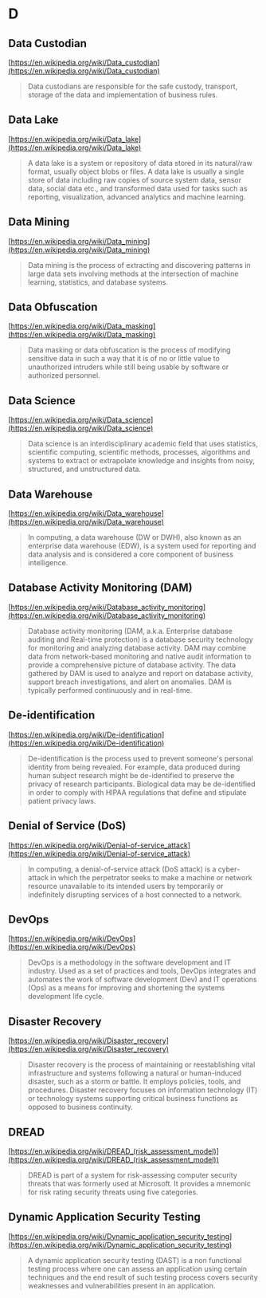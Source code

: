 # D

## Data Custodian

[https://en.wikipedia.org/wiki/Data_custodian](https://en.wikipedia.org/wiki/Data_custodian)

> Data custodians are responsible for the safe custody, transport, storage of the data and implementation of business rules.

## Data Lake

[https://en.wikipedia.org/wiki/Data_lake](https://en.wikipedia.org/wiki/Data_lake)

> A data lake is a system or repository of data stored in its natural/raw format, usually object blobs or files. A data lake is usually a single store of data including raw copies of source system data, sensor data, social data etc., and transformed data used for tasks such as reporting, visualization, advanced analytics and machine learning.

## Data Mining

[https://en.wikipedia.org/wiki/Data_mining](https://en.wikipedia.org/wiki/Data_mining)

> Data mining is the process of extracting and discovering patterns in large data sets involving methods at the intersection of machine learning, statistics, and database systems.

## Data Obfuscation

[https://en.wikipedia.org/wiki/Data_masking](https://en.wikipedia.org/wiki/Data_masking)

> Data masking or data obfuscation is the process of modifying sensitive data in such a way that it is of no or little value to unauthorized intruders while still being usable by software or authorized personnel.

## Data Science

[https://en.wikipedia.org/wiki/Data_science](https://en.wikipedia.org/wiki/Data_science)

> Data science is an interdisciplinary academic field that uses statistics, scientific computing, scientific methods, processes, algorithms and systems to extract or extrapolate knowledge and insights from noisy, structured, and unstructured data.

## Data Warehouse

[https://en.wikipedia.org/wiki/Data_warehouse](https://en.wikipedia.org/wiki/Data_warehouse)

> In computing, a data warehouse (DW or DWH), also known as an enterprise data warehouse (EDW), is a system used for reporting and data analysis and is considered a core component of business intelligence.

## Database Activity Monitoring (DAM)

[https://en.wikipedia.org/wiki/Database_activity_monitoring](https://en.wikipedia.org/wiki/Database_activity_monitoring)

> Database activity monitoring (DAM, a.k.a. Enterprise database auditing and Real-time protection) is a database security technology for monitoring and analyzing database activity. DAM may combine data from network-based monitoring and native audit information to provide a comprehensive picture of database activity. The data gathered by DAM is used to analyze and report on database activity, support breach investigations, and alert on anomalies. DAM is typically performed continuously and in real-time.

## De-identification

[https://en.wikipedia.org/wiki/De-identification](https://en.wikipedia.org/wiki/De-identification)

> De-identification is the process used to prevent someone's personal identity from being revealed. For example, data produced during human subject research might be de-identified to preserve the privacy of research participants. Biological data may be de-identified in order to comply with HIPAA regulations that define and stipulate patient privacy laws.

## Denial of Service (DoS)

[https://en.wikipedia.org/wiki/Denial-of-service_attack](https://en.wikipedia.org/wiki/Denial-of-service_attack)

> In computing, a denial-of-service attack (DoS attack) is a cyber-attack in which the perpetrator seeks to make a machine or network resource unavailable to its intended users by temporarily or indefinitely disrupting services of a host connected to a network.

## DevOps

[https://en.wikipedia.org/wiki/DevOps](https://en.wikipedia.org/wiki/DevOps)

> DevOps is a methodology in the software development and IT industry. Used as a set of practices and tools, DevOps integrates and automates the work of software development (Dev) and IT operations (Ops) as a means for improving and shortening the systems development life cycle.

## Disaster Recovery

[https://en.wikipedia.org/wiki/Disaster_recovery](https://en.wikipedia.org/wiki/Disaster_recovery)

> Disaster recovery is the process of maintaining or reestablishing vital infrastructure and systems following a natural or human-induced disaster, such as a storm or battle. It employs policies, tools, and procedures. Disaster recovery focuses on information technology (IT) or technology systems supporting critical business functions as opposed to business continuity.

## DREAD

[https://en.wikipedia.org/wiki/DREAD_(risk_assessment_model)](https://en.wikipedia.org/wiki/DREAD_(risk_assessment_model))

> DREAD is part of a system for risk-assessing computer security threats that was formerly used at Microsoft. It provides a mnemonic for risk rating security threats using five categories.

## Dynamic Application Security Testing

[https://en.wikipedia.org/wiki/Dynamic_application_security_testing](https://en.wikipedia.org/wiki/Dynamic_application_security_testing)

> A dynamic application security testing (DAST) is a non functional testing process where one can assess an application using certain techniques and the end result of such testing process covers security weaknesses and vulnerabilities present in an application.
